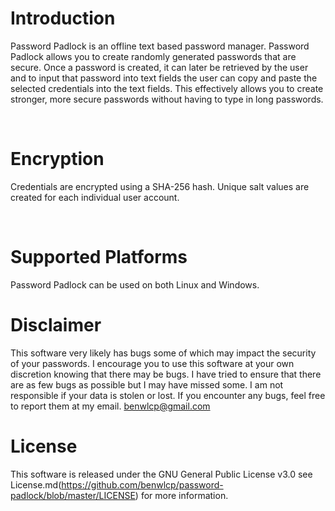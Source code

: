 # Introduction

Password Padlock is an offline text based password manager. Password Padlock allows you to create randomly generated passwords that are secure. Once a password is created, it can later be retrieved by the user and to input that password into text fields the user can copy and paste the selected credentials into the text fields. This effectively allows you to create stronger, more secure passwords without having to type in long passwords.

​
# Encryption

Credentials are encrypted using a SHA-256 hash. Unique salt values are created for each individual user account.

​
# Supported Platforms

Password Padlock can be used on both Linux and  Windows.
​
# Disclaimer

This software very likely has bugs some of which may impact the security of your passwords. I encourage you to use this software at your own discretion knowing that there may be bugs. I have tried to ensure that there are as few bugs as possible but I may have missed some. I am not responsible if your data is stolen or lost. If you encounter any bugs, feel free to report them at my email. benwlcp@gmail.com

# License

This software is released under the GNU General Public License v3.0 see License.md(https://github.com/benwlcp/password-padlock/blob/master/LICENSE)  for more information.
